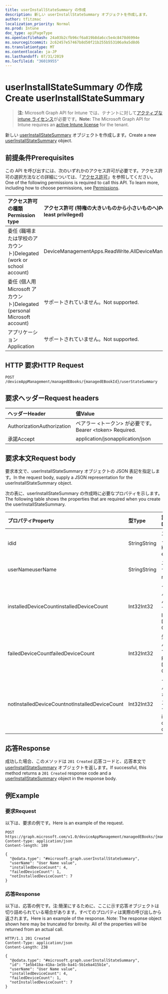 ```yaml
---
title: userInstallStateSummary の作成
description: 新しい userInstallStateSummary オブジェクトを作成します。
author: tfitzmac
localization_priority: Normal
ms.prod: Intune
doc_type: apiPageType
ms.openlocfilehash: 24a03b2cfb96cf6a819b8da6cc5e4c8478d6994e
ms.sourcegitcommit: 2c62457e57467b8d50f21b255b553106a9a5d8d6
ms.translationtype: MT
ms.contentlocale: ja-JP
ms.lasthandoff: 07/31/2019
ms.locfileid: "36019955"
---
```

# <a name="create-userinstallstatesummary"></a><span data-ttu-id="27622-103">userInstallStateSummary の作成</span><span class="sxs-lookup"><span data-stu-id="27622-103">Create userInstallStateSummary</span></span>

> <span data-ttu-id="27622-104">**注:** Microsoft Graph API for Intune では、テナントに対して[アクティブな intune ライセンス](https://go.microsoft.com/fwlink/?linkid=839381)が必要です。</span><span class="sxs-lookup"><span data-stu-id="27622-104">**Note:** The Microsoft Graph API for Intune requires an [active Intune license](https://go.microsoft.com/fwlink/?linkid=839381) for the tenant.</span></span>

<span data-ttu-id="27622-105">新しい [userInstallStateSummary](../resources/intune-books-userinstallstatesummary.md) オブジェクトを作成します。</span><span class="sxs-lookup"><span data-stu-id="27622-105">Create a new [userInstallStateSummary](../resources/intune-books-userinstallstatesummary.md) object.</span></span>

## <a name="prerequisites"></a><span data-ttu-id="27622-106">前提条件</span><span class="sxs-lookup"><span data-stu-id="27622-106">Prerequisites</span></span>
<span data-ttu-id="27622-p101">この API を呼び出すには、次のいずれかのアクセス許可が必要です。アクセス許可の選択方法などの詳細については、「[アクセス許可](/graph/permissions-reference)」を参照してください。</span><span class="sxs-lookup"><span data-stu-id="27622-p101">One of the following permissions is required to call this API. To learn more, including how to choose permissions, see [Permissions](/graph/permissions-reference).</span></span>

|<span data-ttu-id="27622-109">アクセス許可の種類</span><span class="sxs-lookup"><span data-stu-id="27622-109">Permission type</span></span>|<span data-ttu-id="27622-110">アクセス許可 (特権の大きいものから小さいものへ)</span><span class="sxs-lookup"><span data-stu-id="27622-110">Permissions (from most to least privileged)</span></span>|
|:---|:---|
|<span data-ttu-id="27622-111">委任 (職場または学校のアカウント)</span><span class="sxs-lookup"><span data-stu-id="27622-111">Delegated (work or school account)</span></span>|<span data-ttu-id="27622-112">DeviceManagementApps.ReadWrite.All</span><span class="sxs-lookup"><span data-stu-id="27622-112">DeviceManagementApps.ReadWrite.All</span></span>|
|<span data-ttu-id="27622-113">委任 (個人用 Microsoft アカウント)</span><span class="sxs-lookup"><span data-stu-id="27622-113">Delegated (personal Microsoft account)</span></span>|<span data-ttu-id="27622-114">サポートされていません。</span><span class="sxs-lookup"><span data-stu-id="27622-114">Not supported.</span></span>|
|<span data-ttu-id="27622-115">アプリケーション</span><span class="sxs-lookup"><span data-stu-id="27622-115">Application</span></span>|<span data-ttu-id="27622-116">サポートされていません。</span><span class="sxs-lookup"><span data-stu-id="27622-116">Not supported.</span></span>|

## <a name="http-request"></a><span data-ttu-id="27622-117">HTTP 要求</span><span class="sxs-lookup"><span data-stu-id="27622-117">HTTP Request</span></span>
<!-- {
  "blockType": "ignored"
}
-->
``` http
POST /deviceAppManagement/managedEBooks/{managedEBookId}/userStateSummary
```

## <a name="request-headers"></a><span data-ttu-id="27622-118">要求ヘッダー</span><span class="sxs-lookup"><span data-stu-id="27622-118">Request headers</span></span>
|<span data-ttu-id="27622-119">ヘッダー</span><span class="sxs-lookup"><span data-stu-id="27622-119">Header</span></span>|<span data-ttu-id="27622-120">値</span><span class="sxs-lookup"><span data-stu-id="27622-120">Value</span></span>|
|:---|:---|
|<span data-ttu-id="27622-121">Authorization</span><span class="sxs-lookup"><span data-stu-id="27622-121">Authorization</span></span>|<span data-ttu-id="27622-122">ベアラー &lt;トークン&gt; が必要です。</span><span class="sxs-lookup"><span data-stu-id="27622-122">Bearer &lt;token&gt; Required.</span></span>|
|<span data-ttu-id="27622-123">承諾</span><span class="sxs-lookup"><span data-stu-id="27622-123">Accept</span></span>|<span data-ttu-id="27622-124">application/json</span><span class="sxs-lookup"><span data-stu-id="27622-124">application/json</span></span>|

## <a name="request-body"></a><span data-ttu-id="27622-125">要求本文</span><span class="sxs-lookup"><span data-stu-id="27622-125">Request body</span></span>
<span data-ttu-id="27622-126">要求本文で、userInstallStateSummary オブジェクトの JSON 表記を指定します。</span><span class="sxs-lookup"><span data-stu-id="27622-126">In the request body, supply a JSON representation for the userInstallStateSummary object.</span></span>

<span data-ttu-id="27622-127">次の表に、userInstallStateSummary の作成時に必要なプロパティを示します。</span><span class="sxs-lookup"><span data-stu-id="27622-127">The following table shows the properties that are required when you create the userInstallStateSummary.</span></span>

|<span data-ttu-id="27622-128">プロパティ</span><span class="sxs-lookup"><span data-stu-id="27622-128">Property</span></span>|<span data-ttu-id="27622-129">型</span><span class="sxs-lookup"><span data-stu-id="27622-129">Type</span></span>|<span data-ttu-id="27622-130">説明</span><span class="sxs-lookup"><span data-stu-id="27622-130">Description</span></span>|
|:---|:---|:---|
|<span data-ttu-id="27622-131">id</span><span class="sxs-lookup"><span data-stu-id="27622-131">id</span></span>|<span data-ttu-id="27622-132">String</span><span class="sxs-lookup"><span data-stu-id="27622-132">String</span></span>|<span data-ttu-id="27622-133">エンティティのキー。</span><span class="sxs-lookup"><span data-stu-id="27622-133">Key of the entity.</span></span>|
|<span data-ttu-id="27622-134">userName</span><span class="sxs-lookup"><span data-stu-id="27622-134">userName</span></span>|<span data-ttu-id="27622-135">String</span><span class="sxs-lookup"><span data-stu-id="27622-135">String</span></span>|<span data-ttu-id="27622-136">ユーザー名です。</span><span class="sxs-lookup"><span data-stu-id="27622-136">User name.</span></span>|
|<span data-ttu-id="27622-137">installedDeviceCount</span><span class="sxs-lookup"><span data-stu-id="27622-137">installedDeviceCount</span></span>|<span data-ttu-id="27622-138">Int32</span><span class="sxs-lookup"><span data-stu-id="27622-138">Int32</span></span>|<span data-ttu-id="27622-139">インストールされたデバイスの数です。</span><span class="sxs-lookup"><span data-stu-id="27622-139">Installed Device Count.</span></span>|
|<span data-ttu-id="27622-140">failedDeviceCount</span><span class="sxs-lookup"><span data-stu-id="27622-140">failedDeviceCount</span></span>|<span data-ttu-id="27622-141">Int32</span><span class="sxs-lookup"><span data-stu-id="27622-141">Int32</span></span>|<span data-ttu-id="27622-142">失敗したデバイスの数です。</span><span class="sxs-lookup"><span data-stu-id="27622-142">Failed Device Count.</span></span>|
|<span data-ttu-id="27622-143">notInstalledDeviceCount</span><span class="sxs-lookup"><span data-stu-id="27622-143">notInstalledDeviceCount</span></span>|<span data-ttu-id="27622-144">Int32</span><span class="sxs-lookup"><span data-stu-id="27622-144">Int32</span></span>|<span data-ttu-id="27622-145">インストールされていないデバイスの数です。</span><span class="sxs-lookup"><span data-stu-id="27622-145">Not installed device count.</span></span>|



## <a name="response"></a><span data-ttu-id="27622-146">応答</span><span class="sxs-lookup"><span data-stu-id="27622-146">Response</span></span>
<span data-ttu-id="27622-147">成功した場合、このメソッドは `201 Created` 応答コードと、応答本文で [userInstallStateSummary](../resources/intune-books-userinstallstatesummary.md) オブジェクトを返します。</span><span class="sxs-lookup"><span data-stu-id="27622-147">If successful, this method returns a `201 Created` response code and a [userInstallStateSummary](../resources/intune-books-userinstallstatesummary.md) object in the response body.</span></span>

## <a name="example"></a><span data-ttu-id="27622-148">例</span><span class="sxs-lookup"><span data-stu-id="27622-148">Example</span></span>

### <a name="request"></a><span data-ttu-id="27622-149">要求</span><span class="sxs-lookup"><span data-stu-id="27622-149">Request</span></span>
<span data-ttu-id="27622-150">以下は、要求の例です。</span><span class="sxs-lookup"><span data-stu-id="27622-150">Here is an example of the request.</span></span>
``` http
POST https://graph.microsoft.com/v1.0/deviceAppManagement/managedEBooks/{managedEBookId}/userStateSummary
Content-type: application/json
Content-length: 189

{
  "@odata.type": "#microsoft.graph.userInstallStateSummary",
  "userName": "User Name value",
  "installedDeviceCount": 4,
  "failedDeviceCount": 1,
  "notInstalledDeviceCount": 7
}
```

### <a name="response"></a><span data-ttu-id="27622-151">応答</span><span class="sxs-lookup"><span data-stu-id="27622-151">Response</span></span>
<span data-ttu-id="27622-p102">以下は、応答の例です。注:簡潔にするために、ここに示す応答オブジェクトは切り詰められている場合があります。すべてのプロパティは実際の呼び出しから返されます。</span><span class="sxs-lookup"><span data-stu-id="27622-p102">Here is an example of the response. Note: The response object shown here may be truncated for brevity. All of the properties will be returned from an actual call.</span></span>
``` http
HTTP/1.1 201 Created
Content-Type: application/json
Content-Length: 238

{
  "@odata.type": "#microsoft.graph.userInstallStateSummary",
  "id": "1e5b41ba-41ba-1e5b-ba41-5b1eba415b1e",
  "userName": "User Name value",
  "installedDeviceCount": 4,
  "failedDeviceCount": 1,
  "notInstalledDeviceCount": 7
}
```



